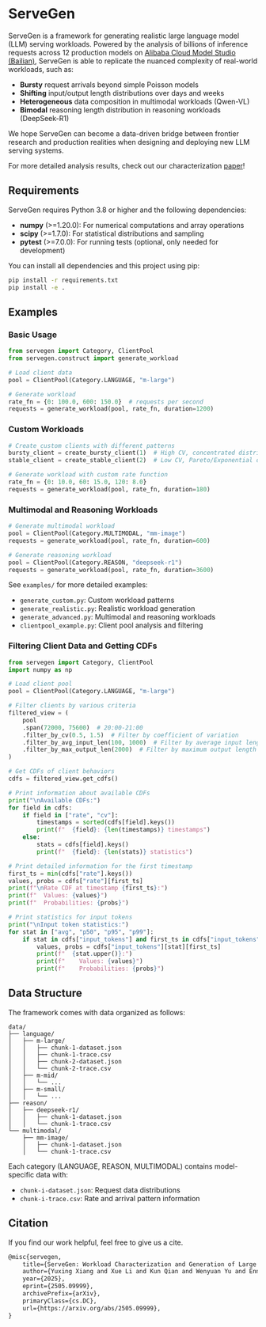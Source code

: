 # ServeGen

ServeGen is a framework for generating realistic large language model (LLM) serving workloads.
Powered by the analysis of billions of inference requests across 12 production models on [Alibaba Cloud Model Studio (Bailian)](https://www.alibabacloud.com/en/product/modelstudio?_p_lc=1), ServeGen is able to replicate the nuanced complexity of real-world workloads, such as:

+ **Bursty** request arrivals beyond simple Poisson models
+ **Shifting** input/output length distributions over days and weeks
+ **Heterogeneous** data composition in multimodal workloads (Qwen-VL)
+ **Bimodal** reasoning length distribution in reasoning workloads (DeepSeek-R1)

We hope ServeGen can become a data-driven bridge between frontier research and production realities when designing and deploying new LLM serving systems.

For more detailed analysis results, check out our characterization [paper](https://www.arxiv.org/abs/2505.09999)!


## Requirements

ServeGen requires Python 3.8 or higher and the following dependencies:

- **numpy** (>=1.20.0): For numerical computations and array operations
- **scipy** (>=1.7.0): For statistical distributions and sampling
- **pytest** (>=7.0.0): For running tests (optional, only needed for development)

You can install all dependencies and this project using pip:

```bash
pip install -r requirements.txt
pip install -e .
```

## Examples

### Basic Usage

```python
from servegen import Category, ClientPool
from servegen.construct import generate_workload

# Load client data
pool = ClientPool(Category.LANGUAGE, "m-large")

# Generate workload
rate_fn = {0: 100.0, 600: 150.0}  # requests per second
requests = generate_workload(pool, rate_fn, duration=1200)
```

### Custom Workloads

```python
# Create custom clients with different patterns
bursty_client = create_bursty_client(1)  # High CV, concentrated distributions
stable_client = create_stable_client(2)  # Low CV, Pareto/Exponential distributions

# Generate workload with custom rate function
rate_fn = {0: 10.0, 60: 15.0, 120: 8.0}
requests = generate_workload(pool, rate_fn, duration=180)
```

### Multimodal and Reasoning Workloads

```python
# Generate multimodal workload
pool = ClientPool(Category.MULTIMODAL, "mm-image")
requests = generate_workload(pool, rate_fn, duration=600)

# Generate reasoning workload
pool = ClientPool(Category.REASON, "deepseek-r1")
requests = generate_workload(pool, rate_fn, duration=3600)
```

See `examples/` for more detailed examples:
- `generate_custom.py`: Custom workload patterns
- `generate_realistic.py`: Realistic workload generation
- `generate_advanced.py`: Multimodal and reasoning workloads
- `clientpool_example.py`: Client pool analysis and filtering

### Filtering Client Data and Getting CDFs

```python
from servegen import Category, ClientPool
import numpy as np

# Load client pool
pool = ClientPool(Category.LANGUAGE, "m-large")

# Filter clients by various criteria
filtered_view = (
    pool
    .span(72000, 75600)  # 20:00-21:00
    .filter_by_cv(0.5, 1.5)  # Filter by coefficient of variation
    .filter_by_avg_input_len(100, 1000)  # Filter by average input length
    .filter_by_max_output_len(2000)  # Filter by maximum output length
)

# Get CDFs of client behaviors
cdfs = filtered_view.get_cdfs()

# Print information about available CDFs
print("\nAvailable CDFs:")
for field in cdfs:
    if field in ["rate", "cv"]:
        timestamps = sorted(cdfs[field].keys())
        print(f"  {field}: {len(timestamps)} timestamps")
    else:
        stats = cdfs[field].keys()
        print(f"  {field}: {len(stats)} statistics")

# Print detailed information for the first timestamp
first_ts = min(cdfs["rate"].keys())
values, probs = cdfs["rate"][first_ts]
print(f"\nRate CDF at timestamp {first_ts}:")
print(f"  Values: {values}")
print(f"  Probabilities: {probs}")

# Print statistics for input tokens
print("\nInput token statistics:")
for stat in ["avg", "p50", "p95", "p99"]:
    if stat in cdfs["input_tokens"] and first_ts in cdfs["input_tokens"][stat]:
        values, probs = cdfs["input_tokens"][stat][first_ts]
        print(f"  {stat.upper()}:")
        print(f"    Values: {values}")
        print(f"    Probabilities: {probs}")
```

## Data Structure

The framework comes with data organized as follows:

```
data/
├── language/
│   ├── m-large/
│   │   ├── chunk-1-dataset.json
│   │   ├── chunk-1-trace.csv
│   │   ├── chunk-2-dataset.json
│   │   └── chunk-2-trace.csv
│   ├── m-mid/
│   │   └── ...
│   ├── m-small/
│   │   └── ...
├── reason/
│   ├── deepseek-r1/
│   │   ├── chunk-1-dataset.json
│   │   └── chunk-1-trace.csv
└── multimodal/
    ├── mm-image/
    │   ├── chunk-1-dataset.json
    │   └── chunk-1-trace.csv
```

Each category (LANGUAGE, REASON, MULTIMODAL) contains model-specific data with:
- `chunk-i-dataset.json`: Request data distributions
- `chunk-i-trace.csv`: Rate and arrival pattern information


## Citation

If you find our work helpful, feel free to give us a cite.

```txt
@misc{servegen,
    title={ServeGen: Workload Characterization and Generation of Large Language Model Serving in Production}, 
    author={Yuxing Xiang and Xue Li and Kun Qian and Wenyuan Yu and Ennan Zhai and Xin Jin},
    year={2025},
    eprint={2505.09999},
    archivePrefix={arXiv},
    primaryClass={cs.DC},
    url={https://arxiv.org/abs/2505.09999}, 
}
```
